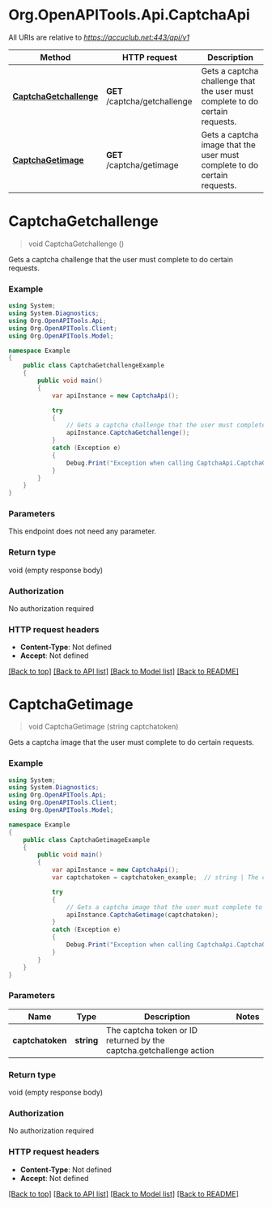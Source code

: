 # Org.OpenAPITools.Api.CaptchaApi

All URIs are relative to *https://accuclub.net:443/api/v1*

Method | HTTP request | Description
------------- | ------------- | -------------
[**CaptchaGetchallenge**](CaptchaApi.md#captchagetchallenge) | **GET** /captcha/getchallenge | Gets a captcha challenge that the user must complete to do certain requests.
[**CaptchaGetimage**](CaptchaApi.md#captchagetimage) | **GET** /captcha/getimage | Gets a captcha image that the user must complete to do certain requests.


<a name="captchagetchallenge"></a>
# **CaptchaGetchallenge**
> void CaptchaGetchallenge ()

Gets a captcha challenge that the user must complete to do certain requests.

### Example
```csharp
using System;
using System.Diagnostics;
using Org.OpenAPITools.Api;
using Org.OpenAPITools.Client;
using Org.OpenAPITools.Model;

namespace Example
{
    public class CaptchaGetchallengeExample
    {
        public void main()
        {
            var apiInstance = new CaptchaApi();

            try
            {
                // Gets a captcha challenge that the user must complete to do certain requests.
                apiInstance.CaptchaGetchallenge();
            }
            catch (Exception e)
            {
                Debug.Print("Exception when calling CaptchaApi.CaptchaGetchallenge: " + e.Message );
            }
        }
    }
}
```

### Parameters
This endpoint does not need any parameter.

### Return type

void (empty response body)

### Authorization

No authorization required

### HTTP request headers

 - **Content-Type**: Not defined
 - **Accept**: Not defined

[[Back to top]](#) [[Back to API list]](../README.md#documentation-for-api-endpoints) [[Back to Model list]](../README.md#documentation-for-models) [[Back to README]](../README.md)

<a name="captchagetimage"></a>
# **CaptchaGetimage**
> void CaptchaGetimage (string captchatoken)

Gets a captcha image that the user must complete to do certain requests.

### Example
```csharp
using System;
using System.Diagnostics;
using Org.OpenAPITools.Api;
using Org.OpenAPITools.Client;
using Org.OpenAPITools.Model;

namespace Example
{
    public class CaptchaGetimageExample
    {
        public void main()
        {
            var apiInstance = new CaptchaApi();
            var captchatoken = captchatoken_example;  // string | The captcha token or ID returned by the captcha.getchallenge action

            try
            {
                // Gets a captcha image that the user must complete to do certain requests.
                apiInstance.CaptchaGetimage(captchatoken);
            }
            catch (Exception e)
            {
                Debug.Print("Exception when calling CaptchaApi.CaptchaGetimage: " + e.Message );
            }
        }
    }
}
```

### Parameters

Name | Type | Description  | Notes
------------- | ------------- | ------------- | -------------
 **captchatoken** | **string**| The captcha token or ID returned by the captcha.getchallenge action | 

### Return type

void (empty response body)

### Authorization

No authorization required

### HTTP request headers

 - **Content-Type**: Not defined
 - **Accept**: Not defined

[[Back to top]](#) [[Back to API list]](../README.md#documentation-for-api-endpoints) [[Back to Model list]](../README.md#documentation-for-models) [[Back to README]](../README.md)

